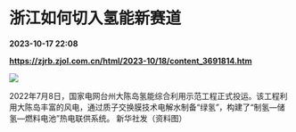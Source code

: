 # 浙江如何切入氢能新赛道

**2023-10-17 22:08**

**https://zjrb.zjol.com.cn/html/2023-10/18/content_3691814.htm**

![](https://zjrb.zjol.com.cn/images/2023-10/18/zjrb2023101800005v01b002.jpg)

2022年7月8日，国家电网台州大陈岛氢能综合利用示范工程正式投运。该工程利用大陈岛丰富的风电，通过质子交换膜技术电解水制备“绿氢”，构建了“制氢—储氢—燃料电池”热电联供系统。 新华社发（资料图）